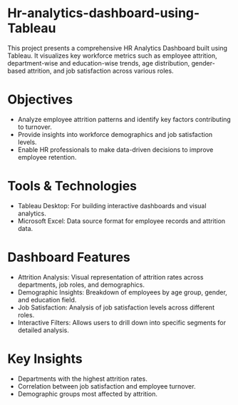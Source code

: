 # Hr-analytics-dashboard-using-Tableau 
This project presents a comprehensive HR Analytics Dashboard built using Tableau. It visualizes key workforce metrics such as employee attrition, department-wise and education-wise trends, age distribution, gender-based attrition, and job satisfaction across various roles.

# Objectives
- Analyze employee attrition patterns and identify key factors contributing to turnover.
- Provide insights into workforce demographics and job satisfaction levels.
- Enable HR professionals to make data-driven decisions to improve employee retention.

# Tools & Technologies
- Tableau Desktop: For building interactive dashboards and visual analytics.
- Microsoft Excel: Data source format for employee records and attrition data.

# Dashboard Features  
- Attrition Analysis: Visual representation of attrition rates across departments, job roles, and demographics.
- Demographic Insights: Breakdown of employees by age group, gender, and education field.
- Job Satisfaction: Analysis of job satisfaction levels across different roles.
- Interactive Filters: Allows users to drill down into specific segments for detailed analysis.

# Key Insights
- Departments with the highest attrition rates.
- Correlation between job satisfaction and employee turnover.
- Demographic groups most affected by attrition.
